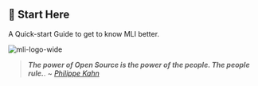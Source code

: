## 📖 Start Here 

A Quick-start Guide to get to know MLI better.

![mli-logo-wide](https://raw.githubusercontent.com/AllenAJ/ZUBI-Data-dump/master/zubi.io.black.png)

> ***The power of Open Source is the power of the people. The people rule.***.
> ~ [*Philippe Kahn*](https://en.wikipedia.org/wiki/Philippe_Kahn)
